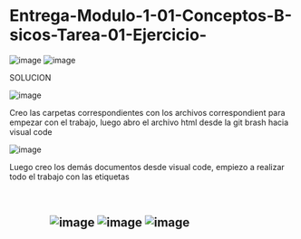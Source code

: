 # Entrega-Modulo-1-01-Conceptos-B-sicos-Tarea-01-Ejercicio-
![image](https://user-images.githubusercontent.com/102177104/162861166-7c8410bb-a9b5-486d-bd9c-f06e78bdc089.png)
![image](https://user-images.githubusercontent.com/102177104/162861222-d7ae622b-c60e-40c9-a89c-60f2734b0db8.png)

SOLUCION

![image](https://user-images.githubusercontent.com/102177104/162861343-9bedbb85-ea5b-4c29-bd09-87689ff8060f.png)

Creo las carpetas correspondientes con los archivos correspondient para empezar con el trabajo, luego abro el archivo html desde la git brash hacia visual code

![image](https://user-images.githubusercontent.com/102177104/162861511-3fa733c9-4fb3-4560-8a95-0c231455c036.png)

Luego creo los demás documentos desde visual code, empiezo a realizar todo el trabajo con las etiquetas  <h1> <h2> <p> <img> <ul> <ol> <a>
 
  
                                                                                                                            
![image](https://user-images.githubusercontent.com/102177104/162861614-d3723e27-ec2a-4864-9e51-c3586f74e87f.png)
![image](https://user-images.githubusercontent.com/102177104/162861650-5acc525a-3a97-4d88-ac51-fe9e40e5aec1.png)
![image](https://user-images.githubusercontent.com/102177104/162861683-36d0d5e5-c6a4-4440-81e0-3e92a86c09e4.png)

 
